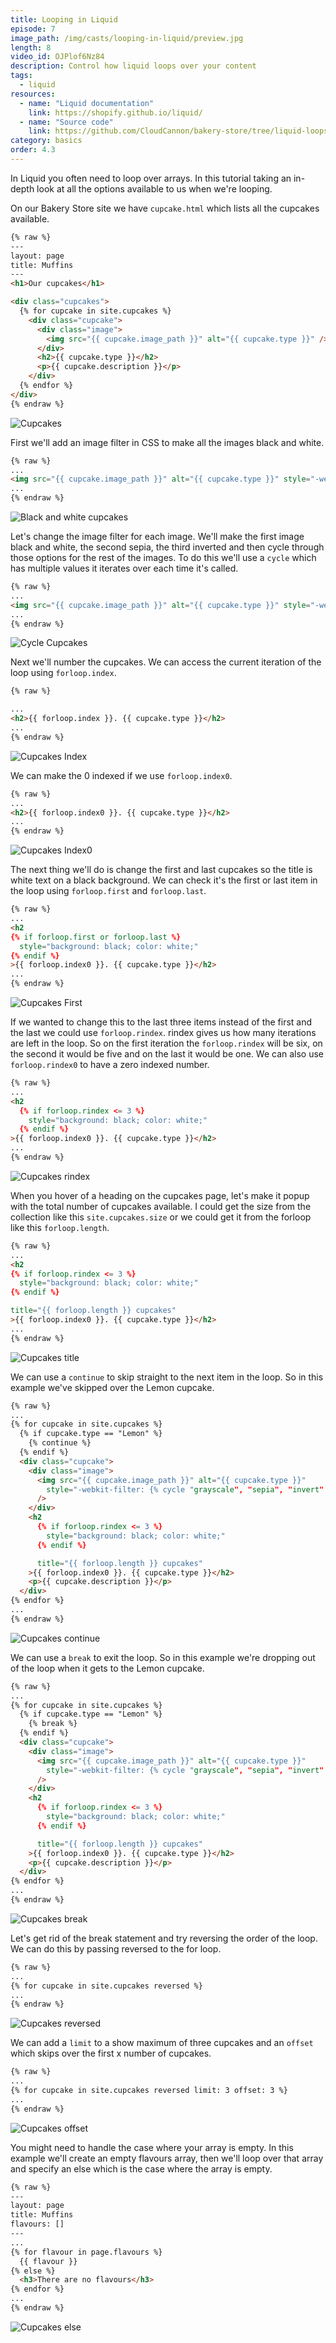 ```yaml
---
title: Looping in Liquid
episode: 7
image_path: /img/casts/looping-in-liquid/preview.jpg
length: 8
video_id: OJPlof6Nz84
description: Control how liquid loops over your content
tags:
  - liquid
resources:
  - name: "Liquid documentation"
    link: https://shopify.github.io/liquid/
  - name: "Source code"
    link: https://github.com/CloudCannon/bakery-store/tree/liquid-loops
category: basics
order: 4.3
---
```

In Liquid you often need to loop over arrays. In this tutorial taking an in-depth look at all the options available to us when we're looping.

On our Bakery Store site we have `cupcake.html` which lists all the cupcakes available.

~~~html
{% raw %}
---
layout: page
title: Muffins
---
<h1>Our cupcakes</h1>

<div class="cupcakes">
  {% for cupcake in site.cupcakes %}
    <div class="cupcake">
      <div class="image">
        <img src="{{ cupcake.image_path }}" alt="{{ cupcake.type }}" />
      </div>
      <h2>{{ cupcake.type }}</h2>
      <p>{{ cupcake.description }}</p>
    </div>
  {% endfor %}
</div>
{% endraw %}
~~~

![Cupcakes](/img/casts/looping-in-liquid/cupcakes.png)

First we'll add an image filter in CSS to make all the images black and white.

~~~html
{% raw %}
...
<img src="{{ cupcake.image_path }}" alt="{{ cupcake.type }}" style="-webkit-filter: grayscale(100%)" />
...
{% endraw %}
~~~

![Black and white cupcakes](/img/casts/looping-in-liquid/black-and-white.png)

Let's change the image filter for each image. We'll make the first image black and white, the second sepia, the third inverted and then cycle through those options for the rest of the images. To do this we'll use a `cycle` which has multiple values it iterates over each time it's called.

~~~html
{% raw %}
...
<img src="{{ cupcake.image_path }}" alt="{{ cupcake.type }}" style="-webkit-filter: {% cycle "grayscale", "sepia", "invert" %}(100%)" />
...
{% endraw %}
~~~

![Cycle Cupcakes](/img/casts/looping-in-liquid/cycle.png)

Next we'll number the cupcakes. We can access the current iteration of the loop using `forloop.index`.

~~~html
{% raw %}

...
<h2>{{ forloop.index }}. {{ cupcake.type }}</h2>
...
{% endraw %}
~~~

![Cupcakes Index](/img/casts/looping-in-liquid/index.png)

We can make the 0 indexed if we use `forloop.index0`.

~~~html
{% raw %}
...
<h2>{{ forloop.index0 }}. {{ cupcake.type }}</h2>
...
{% endraw %}
~~~

![Cupcakes Index0](/img/casts/looping-in-liquid/index0.png)

The next thing we'll do is change the first and last cupcakes so the title is white text on a black background. We can check it's the first or last item in the loop using `forloop.first` and `forloop.last`.

~~~html
{% raw %}
...
<h2
{% if forloop.first or forloop.last %}
  style="background: black; color: white;"
{% endif %}
>{{ forloop.index0 }}. {{ cupcake.type }}</h2>
...
{% endraw %}
~~~

![Cupcakes First](/img/casts/looping-in-liquid/first.png)

If we wanted to change this to the last three items instead of the first and the last we could use `forloop.rindex`. rindex gives us how many iterations are left in the loop. So on the first iteration the `forloop.rindex` will be six, on the second it would be five and on the last it would be one. We can also use `forloop.rindex0` to have a zero indexed number.

~~~html
{% raw %}
...
<h2
  {% if forloop.rindex <= 3 %}
    style="background: black; color: white;"
  {% endif %}
>{{ forloop.index0 }}. {{ cupcake.type }}</h2>
...
{% endraw %}
~~~

![Cupcakes rindex](/img/casts/looping-in-liquid/rindex.png)

When you hover of a heading on the cupcakes page, let's make it popup with the total number of cupcakes available. I could get the size from the collection like this `site.cupcakes.size` or we could get it from the forloop like this `forloop.length`.

~~~html
{% raw %}
...
<h2
{% if forloop.rindex <= 3 %}
  style="background: black; color: white;"
{% endif %}

title="{{ forloop.length }} cupcakes"
>{{ forloop.index0 }}. {{ cupcake.type }}</h2>
...
{% endraw %}
~~~

![Cupcakes title](/img/casts/looping-in-liquid/title.png)

We can use a `continue` to skip straight to the next item in the loop. So in this example we've skipped over the Lemon cupcake.

~~~html
{% raw %}
...
{% for cupcake in site.cupcakes %}
  {% if cupcake.type == "Lemon" %}
    {% continue %}
  {% endif %}
  <div class="cupcake">
    <div class="image">
      <img src="{{ cupcake.image_path }}" alt="{{ cupcake.type }}"
        style="-webkit-filter: {% cycle "grayscale", "sepia", "invert" %}(100%)"
      />
    </div>
    <h2
      {% if forloop.rindex <= 3 %}
        style="background: black; color: white;"
      {% endif %}

      title="{{ forloop.length }} cupcakes"
    >{{ forloop.index0 }}. {{ cupcake.type }}</h2>
    <p>{{ cupcake.description }}</p>
  </div>
{% endfor %}
...
{% endraw %}
~~~

![Cupcakes continue](/img/casts/looping-in-liquid/continue.png)


We can use a `break` to exit the loop. So in this example we're dropping out of the loop when it gets to the Lemon cupcake.

~~~html
{% raw %}
...
{% for cupcake in site.cupcakes %}
  {% if cupcake.type == "Lemon" %}
    {% break %}
  {% endif %}
  <div class="cupcake">
    <div class="image">
      <img src="{{ cupcake.image_path }}" alt="{{ cupcake.type }}"
        style="-webkit-filter: {% cycle "grayscale", "sepia", "invert" %}(100%)"
      />
    </div>
    <h2
      {% if forloop.rindex <= 3 %}
        style="background: black; color: white;"
      {% endif %}

      title="{{ forloop.length }} cupcakes"
    >{{ forloop.index0 }}. {{ cupcake.type }}</h2>
    <p>{{ cupcake.description }}</p>
  </div>
{% endfor %}
...
{% endraw %}
~~~

![Cupcakes break](/img/casts/looping-in-liquid/break.png)

Let's get rid of the break statement and try reversing the order of the loop. We can do this by passing reversed to the for loop.

~~~html
{% raw %}
...
{% for cupcake in site.cupcakes reversed %}
...
{% endraw %}
~~~

![Cupcakes reversed](/img/casts/looping-in-liquid/reversed.png)

We can add a `limit` to a show maximum of three cupcakes and an `offset` which skips over the first x number of cupcakes.

~~~html
{% raw %}
...
{% for cupcake in site.cupcakes reversed limit: 3 offset: 3 %}
...
{% endraw %}
~~~

![Cupcakes offset](/img/casts/looping-in-liquid/limit.png)

You might need to handle the case where your array is empty. In this example we'll create an empty flavours array, then we'll loop over that array and specify an else which is the case where the array is empty.

~~~html
{% raw %}
---
layout: page
title: Muffins
flavours: []
---
...
{% for flavour in page.flavours %}
  {{ flavour }}
{% else %}
  <h3>There are no flavours</h3>
{% endfor %}
...
{% endraw %}
~~~

![Cupcakes else](/img/casts/looping-in-liquid/else.png)
